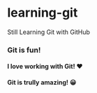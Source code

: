 # learning-git
Still Learning Git with GitHub

### Git is fun!

#### I love working with Git! ❤

#### Git is trully amazing! 😀
